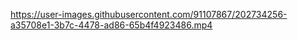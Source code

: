 


https://user-images.githubusercontent.com/91107867/202734256-a35708e1-3b7c-4478-ad86-65b4f4923486.mp4

